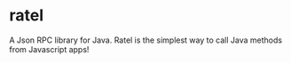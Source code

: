 ratel
=====

A Json RPC library for Java. Ratel is the simplest way to call Java methods from Javascript apps!

